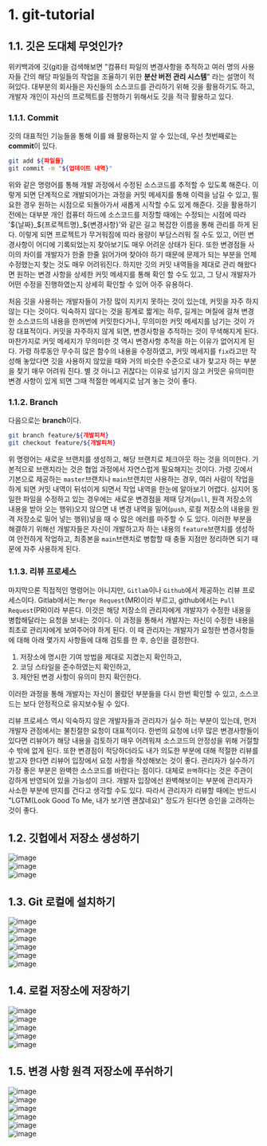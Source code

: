 # 1. git-tutorial

## 1.1. 깃은 도대체 무엇인가?

위키백과에 깃(git)을 검색해보면 "컴퓨터 파일의 변경사항을 추적하고 여러 명의 사용자들 간의 해당 파일들의 작업을 조율하기 위한 **분산 버전 관리 시스템**" 라는 설명이 적혀있다. 대부분의 회사들은 자신들의 소스코드를 관리하기 위해 깃을 활용하기도 하고, 개발자 개인이 자신의 프로젝트를 진행하기 위해서도 깃을 적극 활용하고 있다.

### 1.1.1. Commit

깃의 대표적인 기능들을 통해 이를 왜 활용하는지 알 수 있는데, 우선 첫번째로는 **commit**이 있다. 
```bash
git add ${파일들}
git commit -m "${업데이트 내역}"
```
위와 같은 명령어를 통해 개발 과정에서 수정된 소스코드를 추적할 수 있도록 해준다. 이렇게 되면 단계적으로 개발되어가는 과정을 커밋 메세지를 통해 이력을 남길 수 있고, 필요한 경우 원하는 시점으로 되돌아가서 새롭게 시작할 수도 있게 해준다.
깃을 활용하기 전에는 대부분 개인 컴퓨터 하드에 소스코드를 저장할 때에는 수정되는 시점에 따라 '\${날짜}\_\${프로젝트명}\_\${변경사항}'와 같은 길고 복잡한 이름을 통해 관리를 하게 된다. 이렇게 되면 프로젝트가 무거워짐에 따라 용량이 부담스러워 질 수도 있고, 어떤 변경사항이 어디에 기록되었는지 찾아보기도 매우 어려운 상태가 된다. 또한 변경점들 사이의 차이를 개발자가 한줄 한줄 읽어가며 찾아야 하기 때문에 문제가 되는 부분을 언제 수정했는지 찾는 것도 매우 어려워진다.
하지만 깃의 커밋 내역들을 제대로 관리 해왔다면 원하는 변경 사항을 상세한 커밋 메세지를 통해 확인 할 수도 있고, 그 당시 개발자가 어떤 수정을 진행하였는지 상세히 확인할 수 있어 아주 유용하다.

처음 깃을 사용하는 개발자들이 가장 많이 지키지 못하는 것이 있는데, 커밋을 자주 하지 않는 다는 것이다. 익숙하지 않다는 것을 핑계로 짧게는 하루, 길게는 며칠에 걸쳐 변경한 소스코드의 내용을 한꺼번에 커밋한다거나, 무의미한 커밋 메세지를 남기는 것이 가장 대표적이다. 커밋을 자주하지 않게 되면, 변경사항을 추적하는 것이 무색해지게 된다. 마찬가지로 커밋 메세지가 무의미한 것 역시 변경사항 추적을 하는 이유가 없어지게 된다. 가령 하루동안 무수히 많은 함수의 내용을 수정하였고, 커밋 메세지를 `fix`라고만 작성해 놓았다면 깃을 사용하지 않았을 때와 거의 비슷한 수준으로 내가 찾고자 하는 부분을 찾기 매우 어려워 진다. 별 것 아니고 귀찮다는 이유로 넘기지 않고 커밋은 유의미한 변경 사항이 있게 되면 그때 적절한 메세지로 남겨 놓는 것이 좋다.

### 1.1.2. Branch

다음으로는 **branch**이다.
```bash
git branch feature/${개발피처}
git checkout feature/${개발피처}
```
위 명령어는 새로운 브랜치를 생성하고, 해당 브랜치로 체크아웃 하는 것을 의미한다. 기본적으로 브랜치라는 것은 협업 과정에서 자연스럽게 필요해지는 것이다. 가령 깃에서 기본으로 제공하는 `master`브랜치나 `main`브랜치만 사용하는 경우, 여러 사람이 작업을 하게 되면 커밋 내역이 뒤섞이게 되면서 작업 내역을 한눈에 알아보기 어렵다. 심지어 동일한 파일을 수정하고 있는 경우에는 새로운 변경점을 제때 당겨(`pull`, 원격 저장소의 내용을 받아 오는 행위)오지 않으면 내 변경 내역을 밀어(`push`, 로컬 저장소의 내용을 원격 저장소로 밀어 넣는 행위)넣을 때 수 많은 에러를 마주할 수 도 있다. 이러한 부분을 해결하기 위해선 개발자들은 자신이 개발하고자 하는 내용의 `feature`브랜치를 생성하여 안전하게 작업하고, 최종본을 `main`브랜치로 병합할 때 충돌 지점만 정리하면 되기 때문에 자주 사용하게 된다.

### 1.1.3. 리뷰 프로세스

마지막으론 직접적인 명령어는 아니지만, `Gitlab`이나 `Github`에서 제공하는 리뷰 프로세스이다. Gitlab에서는 `Merge Request`(MR)이라 부르고, github에서는 `Pull Request`(PR)이라 부른다. 이것은 해당 저장소의 관리자에게 개발자가 수정한 내용을 병합해달라는 요청을 보내는 것이다. 이 과정을 통해서 개발자는 자신이 수정한 내용을 최초로 관리자에게 보여주어야 하게 된다. 이 때 관리자는 개발자가 요청한 변경사항들에 대해 아래 몇가지 사항들에 대해 검토를 한 후, 승인을 결정한다.

1. 저장소에 명시한 기여 방법을 제대로 지켰는지 확인하고,
2. 코딩 스타일을 준수하였는지 확인하고,
3. 제안된 변경 사항이 유의미 한지 확인한다.

이러한 과정을 통해 개발자는 자신이 몰랐던 부분들을 다시 한번 확인할 수 있고, 소스코드는 보다 안정적으로 유지보수될 수 있다.

리뷰 프로세스 역시 익숙하지 않은 개발자들과 관리자가 실수 하는 부분이 있는데, 먼저 개발자 관점에서는 불친절한 요청이 대표적이다. 한번의 요청에 너무 많은 변경사항들이 있다면 리뷰어가 해당 내용을 검토하기 매우 어려워져 소스코드의 안정성을 위해 거절할 수 밖에 없게 된다. 또한 변경점이 적당하더라도 내가 의도한 부분에 대해 적절한 리뷰를 받고자 한다면 리뷰어 입장에서 요청 사항을 작성해보는 것이 좋다.
관리자가 실수하기 가장 좋은 부분은 완벽한 소스코드를 바란다는 점이다. 대체로 `완벽`하다는 것은 주관이 강하게 반영되어 있을 가능성이 크다. 개발자 입장에선 완벽해보이는 부분에 관리자가 사소한 부분에 딴지를 건다고 생각할 수도 있다. 따라서 관리자가 리뷰할 때에는 반드시 "LGTM(Look Good To Me, 내가 보기엔 괜찮네요)" 정도가 된다면 승인을 고려하는 것이 좋다.

## 1.2. 깃헙에서 저장소 생성하기

![image](/assets/create-repository.PNG)\
![image](/assets/create-repository1.PNG)\
![image](/assets/create-repository2.PNG)

## 1.3. Git 로컬에 설치하기

![image](/assets/install-git-bash.PNG)\
![image](/assets/install-git-bash1.PNG)\
![image](/assets/install-git-bash2.PNG)\
![image](/assets/install-git-bash3.PNG)\
![image](/assets/install-git-bash4.PNG)\
![image](/assets/install-git-bash5.PNG)

## 1.4. 로컬 저장소에 저장하기

![image](/assets/clone-repository.PNG)\
![image](/assets/clone-repository1.PNG)\
![image](/assets/clone-repository2.PNG)\
![image](/assets/clone-repository3.PNG)\
![image](/assets/clone-repository4.PNG)

## 1.5. 변경 사항 원격 저장소에 푸쉬하기

![image](/assets/push-repository.PNG)\
![image](/assets/push-repository1.PNG)\
![image](/assets/push-repository2.PNG)\
![image](/assets/push-repository3.PNG)\
![image](/assets/push-repository4.PNG)\
![image](/assets/push-repository5.PNG)
